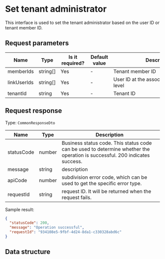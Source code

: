# Set tenant administrator

<!--
Warning ⚠️:
Do not modify this document directly,
https://github.com/Authing/authing-docs-factory
Use this project to generate
-->

<LastUpdated />

This interface is used to set the tenant administrator based on the user ID or tenant member ID.

## Request parameters

| Name        | Type     | <div style="width:80px">Is it required?</div> | <div style="width:60px">Default value</div> | <div style="width:300px">Description</div> | <div style="width:200px">Sample value</div> |
| ----------- | -------- | --------------------------------------------- | ------------------------------------------- | ------------------------------------------ | ------------------------------------------- |
| memberIds   | string[] | Yes                                           | -                                           | Tenant member ID                           |                                             |
| linkUserIds | string[] | Yes                                           | -                                           | User ID at the associated user pool level  |                                             |
| tenantId    | string   | Yes                                           | -                                           | Tenant ID                                  |                                             |

## Request response

Type: `CommonResponseDto`

| Name       | Type   | Description                                                                                                                 |
| ---------- | ------ | --------------------------------------------------------------------------------------------------------------------------- |
| statusCode | number | Business status code. This status code can be used to determine whether the operation is successful. 200 indicates success. |
| message    | string | description                                                                                                                 |
| apiCode    | number | subdivision error code, which can be used to get the specific error type.                                                   |
| requestId  | string | request ID. It will be returned when the request fails.                                                                     |

Sample result:

```json
{
  "statusCode": 200,
  "message": "Operation successful",
  "requestId": "934108e5-9fbf-4d24-8da1-c330328abd6c"
}
```

## Data structure
